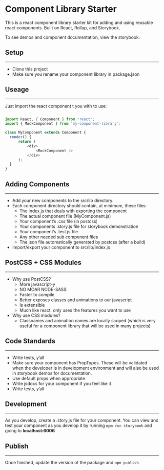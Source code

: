 # Component Library Starter

This is a react component library starter kit for adding and using reusable react components. Built on React, Rollup, and Storybook.

To see demos and component documentation, view the storybook.

## Setup
---

- Clone this project
- Make sure you rename your component library in package.json


## Useage
---

Just import the react component t you with to use:

```js

import React, { Component } from 'react';
import { MockComponent } from 'my-component-library';

class MyComponent extends Component {
  render() {
	  return (
		  <div>
			  <MockComponent />
		  </div>
	  );
  }
}

```


## Adding Components
---

- Add your new components to the src/lib directory.
- Each component directory should contain, at minimum, these files:
	- The index.js that deals with exporting the component
	- The actual component file (MyComponent.js)
	- Your component’s .css file (in postcss)
	- Your components .story.js file for storybook demonstration
	- Your component’s .test.js file
	- Any other needed sub component files
	- The json file automatically generated by postcss (after a build)
- Import/export your component to src/lib/index.js


## PostCSS + CSS Modules
---

- Why use PostCSS?
	- More javascript-y
	- NO MOAR NODE-SASS
	- Faster to compile
	- Better exposes classes and animations to our javascript
	- Is extensible
	- Much like react, only uses the features you want to use
- Why use CSS modules?
	- Classnames and animation names are locally scoped (which is very useful for a component library that will be used in many projects)


## Code Standards
---

- Write tests, y’all
- Make sure your component has PropTypes. These will be validated when the developer is in development environment and will also be used in storybook demos for documentation.
- Use default props when appropriate
- Write jsdocs for your component if you feel like it
- Write tests, y’all


## Development
---

As you develop, create a .story.js file for your component. You can view and test your component as you develop it by running `npm run storybook` and going to **localhost:6006**


## Publish
---
Once finished, update the version of the package and `npm publish`
